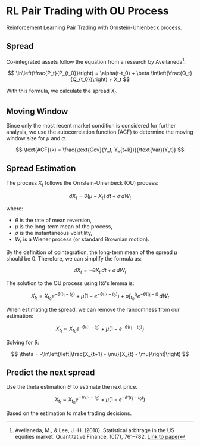 # RL Pair Trading with OU Process

Reinforcement Learning Pair Trading with Ornstein-Uhlenbeck process.

## Spread

Co-integrated assets follow the equation from a research by Avellaneda[^1]:

$$
\ln\left(\frac{P_t}{P_{t_0}}\right) = \alpha(t-t_0) + \beta \ln\left(\frac{Q_t}{Q_{t_0}}\right) + X_t
$$

With this formula, we calculate the spread $X_t$.

[^1]: Avellaneda, M., & Lee, J.-H. (2010). Statistical arbitrage in the US equities market. Quantitative Finance, 10(7), 761–782. [Link to paper](https://econpapers.repec.org/article/tafquantf/v_3a10_3ay_3a2010_3ai_3a7_3ap_3a761-782.htm)

## Moving Window

Since only the most recent market condition is considered for further analysis, we use the autocorrelation function (ACF) to determine the moving window size for $\mu$ and $\sigma$.

$$
\text{ACF}(k) = \frac{\text{Cov}(Y_t, Y_{t+k})}{\text{Var}(Y_t)}
$$

## Spread Estimation

The process $X_t$ follows the Ornstein-Uhlenbeck (OU) process:

$$
dX_t = \theta (\mu - X_t) \, dt + \sigma \, dW_t
$$

where:
* $\theta$ is the rate of mean reversion,
* $\mu$ is the long-term mean of the process,
* $\sigma$ is the instantaneous volatility,
* $W_t$ is a Wiener process (or standard Brownian motion).

By the definition of cointegration, the long-term mean of the spread $\mu$ should be 0. Therefore, we can simplify the formula as:

$$
dX_t = - \theta X_t \, dt + \sigma \, dW_t
$$

The solution to the OU process using Itô's lemma is:

$$
X_{t_1} = X_{t_0} e^{-\theta (t_1 - t_0)} + \mu \left(1 - e^{-\theta (t_1 - t_0)}\right) + \sigma \int_{t_0}^{t_1} e^{-\theta (t_1-t)} \, dW_t
$$

When estimating the spread, we can remove the randomness from our estimation:

$$
X_{t_1} \approx X_{t_0} e^{-\theta (t_1 - t_0)} + \mu \left(1 - e^{-\theta (t_1 - t_0)}\right)
$$

Solving for $\theta$:

$$
\theta = -\ln\left(\left|\frac{X_{t+1} - \mu}{X_{t} - \mu}\right|\right)
$$

## Predict the next spread

Use the theta estimation $\theta'$ to estimate the next price.

$$
X_{t_1} \approx X_{t_0} e^{-\theta' (t_1 - t_0)} + \mu \left(1 - e^{-\theta' (t_1 - t_0)}\right)
$$

Based on the estimation to make trading decisions.

